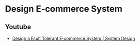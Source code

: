 # Design E-commerce System

## Youtube 

- [Design a Fault Tolerant E-commerce System | System Design](https://www.youtube.com/watch?v=wiBSjzDyA48)